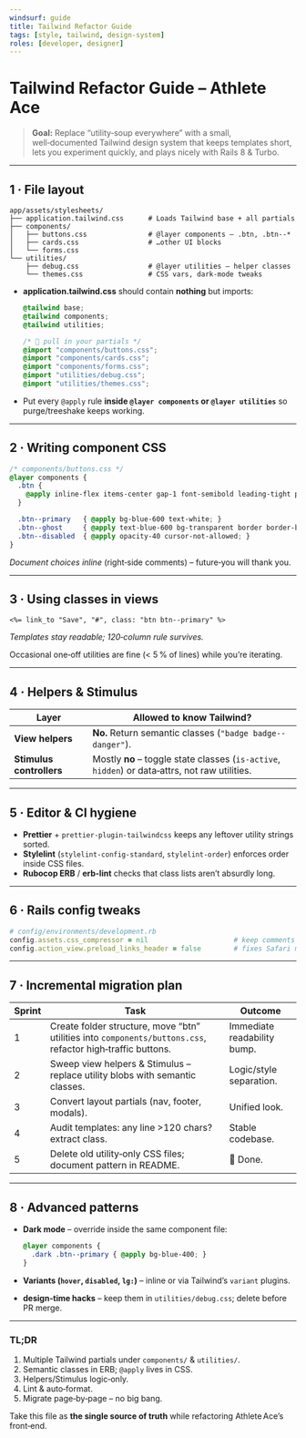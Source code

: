```yaml
---
windsurf: guide
title: Tailwind Refactor Guide
tags: [style, tailwind, design-system]
roles: [developer, designer]
---
```


# Tailwind Refactor Guide – Athlete Ace

> **Goal:** Replace “utility‑soup everywhere” with a small, well‑documented Tailwind design system that keeps templates short, lets you experiment quickly, and plays nicely with Rails 8 & Turbo.

---

## 1 · File layout

```text
app/assets/stylesheets/
├── application.tailwind.css      # Loads Tailwind base + all partials
├── components/
│   ├── buttons.css               # @layer components – .btn, .btn--*
│   ├── cards.css                 # …other UI blocks
│   └── forms.css
└── utilities/
    ├── debug.css                 # @layer utilities – helper classes
    └── themes.css                # CSS vars, dark‑mode tweaks
```

* **application.tailwind.css** should contain **nothing** but imports:

  ```css
  @tailwind base;
  @tailwind components;
  @tailwind utilities;

  /* 🚚 pull in your partials */
  @import "components/buttons.css";
  @import "components/cards.css";
  @import "components/forms.css";
  @import "utilities/debug.css";
  @import "utilities/themes.css";
  ```
* Put every `@apply` rule **inside `@layer components` or `@layer utilities`** so purge/treeshake keeps working.

---

## 2 · Writing component CSS

```css
/* components/buttons.css */
@layer components {
  .btn {
    @apply inline-flex items-center gap-1 font-semibold leading-tight px-3 py-1.5 rounded-lg transition hover:opacity-80; /* basic anatomy */
  }

  .btn--primary   { @apply bg-blue-600 text-white; }
  .btn--ghost     { @apply text-blue-600 bg-transparent border border-blue-600; }
  .btn--disabled  { @apply opacity-40 cursor-not-allowed; }
}
```

*Document choices inline* (right‑side comments) – future‑you will thank you.

---

## 3 · Using classes in views

```erb
<%= link_to "Save", "#", class: "btn btn--primary" %>
```

*Templates stay readable; 120‑column rule survives.*

Occasional one‑off utilities are fine (< 5 % of lines) while you’re iterating.

---

## 4 · Helpers & Stimulus

| Layer                    | Allowed to know Tailwind?                                                                      |
| ------------------------ | ---------------------------------------------------------------------------------------------- |
| **View helpers**         | **No.** Return semantic classes (`"badge badge--danger"`).                                     |
| **Stimulus controllers** | Mostly **no** – toggle state classes (`is-active`, `hidden`) or data‑attrs, not raw utilities. |

---

## 5 · Editor & CI hygiene

* **Prettier** + `prettier-plugin-tailwindcss` keeps any leftover utility strings sorted.
* **Stylelint** (`stylelint-config-standard`, `stylelint-order`) enforces order inside CSS files.
* **Rubocop ERB** / **erb-lint** checks that class lists aren’t absurdly long.

---

## 6 · Rails config tweaks

```ruby
# config/environments/development.rb
config.assets.css_compressor = nil                     # keep comments when live‑reloading
config.action_view.preload_links_header = false        # fixes Safari module cache
```

---

## 7 · Incremental migration plan

| Sprint | Task                                                                                                        | Outcome                     |
| ------ | ----------------------------------------------------------------------------------------------------------- | --------------------------- |
| 1      | Create folder structure, move “btn” utilities into `components/buttons.css`, refactor high‑traffic buttons. | Immediate readability bump. |
| 2      | Sweep view helpers & Stimulus – replace utility blobs with semantic classes.                                | Logic/style separation.     |
| 3      | Convert layout partials (nav, footer, modals).                                                              | Unified look.               |
| 4      | Audit templates: any line >120 chars? extract class.                                                        | Stable codebase.            |
| 5      | Delete old utility‑only CSS files; document pattern in README.                                              | 💅 Done.                    |

---

## 8 · Advanced patterns

* **Dark mode** – override inside the same component file:

  ```css
  @layer components {
    .dark .btn--primary { @apply bg-blue-400; }
  }
  ```
* **Variants (`hover`, `disabled`, `lg:`)** – inline or via Tailwind’s `variant` plugins.
* **design‑time hacks** – keep them in `utilities/debug.css`; delete before PR merge.

---

### TL;DR

1. Multiple Tailwind partials under `components/` & `utilities/`.
2. Semantic classes in ERB; `@apply` lives in CSS.
3. Helpers/Stimulus logic‑only.
4. Lint & auto‑format.
5. Migrate page‑by‑page – no big bang.

Take this file as **the single source of truth** while refactoring Athlete Ace’s front‑end.
